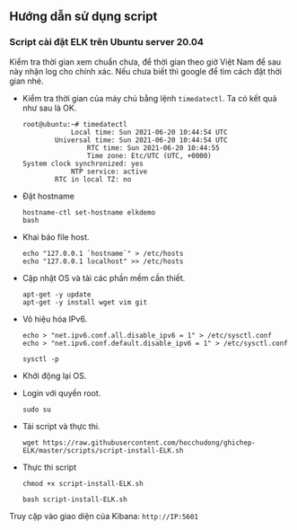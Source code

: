 ## Hướng dẫn sử dụng script

### Script cài đặt ELK trên Ubuntu server 20.04


Kiểm tra thời gian xem chuẩn chưa, để thời gian theo giờ Việt Nam để sau này nhận log cho chính xác. Nếu chưa biết thì google để tìm cách đặt thời gian nhé.

- Kiểm tra thời gian của máy chủ bằng lệnh `timedatectl`. Ta có kết quả như sau là OK.
    ```
    root@ubuntu:~# timedatectl
                Local time: Sun 2021-06-20 10:44:54 UTC
            Universal time: Sun 2021-06-20 10:44:54 UTC
                    RTC time: Sun 2021-06-20 10:44:55
                    Time zone: Etc/UTC (UTC, +0000)
    System clock synchronized: yes
                NTP service: active
            RTC in local TZ: no
    ```

- Đặt hostname
    ```
    hostname-ctl set-hostname elkdemo
    bash
    ```
- Khai báo file host.
    ```
    echo "127.0.0.1 `hostname`" > /etc/hosts
    echo "127.0.0.1 localhost" >> /etc/hosts
    ```



- Cập nhật OS và tải các phần mềm cần thiết. 
    ```
    apt-get -y update 
    apt-get -y install wget vim git
    ```

- Vô hiệu hóa IPv6.
    ```
    echo > "net.ipv6.conf.all.disable_ipv6 = 1" > /etc/sysctl.conf
    echo > "net.ipv6.conf.default.disable_ipv6 = 1" > /etc/sysctl.conf

    sysctl -p
    ```

- Khởi động lại OS.

- Login với quyền root.

    ```
    sudo su 
    ```
- Tải script và thực thi.
    ```
    wget https://raw.githubusercontent.com/hocchudong/ghichep-ELK/master/scripts/script-install-ELK.sh
    ```

- Thực thi script
    ```
    chmod +x script-install-ELK.sh

    bash script-install-ELK.sh
    ```

Truy cập vào giao diện của Kibana: `http://IP:5601`
